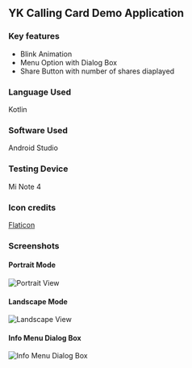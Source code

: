 ## YK Calling Card Demo Application

### Key features
- Blink Animation 
- Menu Option with Dialog Box 
- Share Button with number of shares diaplayed 

### Language Used 
Kotlin 

### Software Used 
Android Studio 

### Testing Device 
Mi Note 4 

### Icon credits 
[Flaticon](https://www.flaticon.com)

### Screenshots 

#### Portrait Mode
![Portrait View](https://user-images.githubusercontent.com/39722898/84806843-f3de5680-b023-11ea-93cc-468d3cee8a91.jpg)

#### Landscape Mode
![Landscape View](https://user-images.githubusercontent.com/39722898/84806896-0789bd00-b024-11ea-81c6-59e9926c5881.jpg)

#### Info Menu Dialog Box
![Info Menu Dialog Box](https://user-images.githubusercontent.com/39722898/84806945-1ec8aa80-b024-11ea-9172-74c85890f4a3.jpg)
